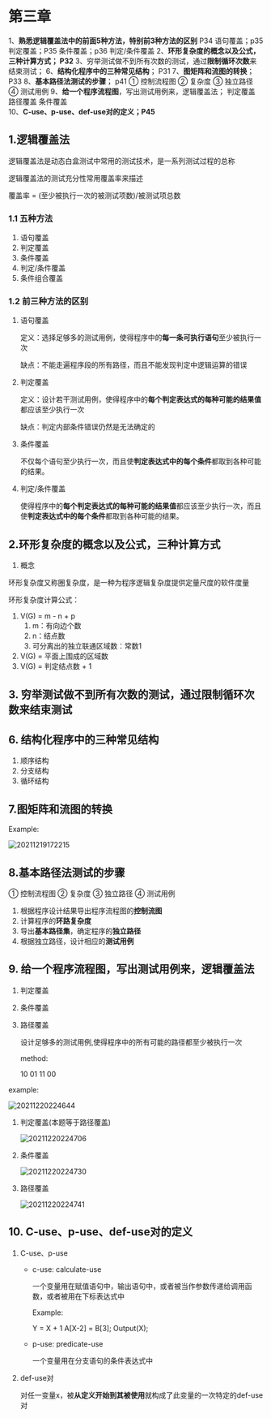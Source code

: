 # 第三章

1、**熟悉逻辑覆盖法中的前面5种方法，特别前3种方法的区别** P34 语句覆盖；p35判定覆盖；P35 条件覆盖；p36 判定/条件覆盖
2、**环形复杂度的概念以及公式，三种计算方式； P32**
3、穷举测试做不到所有次数的测试，通过**限制循环次数**来结束测试；
6、**结构化程序中的三种常见结构**； P31
7、**图矩阵和流图的转换**； P33
8、**基本路径法测试的步骤**； p41
    ① 控制流程图
    ② 复杂度
    ③ 独立路径
    ④ 测试用例
9、**给一个程序流程图**，写出测试用例来，逻辑覆盖法；
    判定覆盖
    路径覆盖
    条件覆盖  
10、**C-use、p-use、def-use对的定义；P45**

## 1.逻辑覆盖法

逻辑覆盖法是动态白盒测试中常用的测试技术，是一系列测试过程的总称

逻辑覆盖法的测试充分性常用覆盖率来描述

覆盖率 = (至少被执行一次的被测试项数)/被测试项总数

### 1.1 五种方法

1. 语句覆盖
2. 判定覆盖
3. 条件覆盖
4. 判定/条件覆盖
5. 条件组合覆盖

### 1.2 前三种方法的区别

1. 语句覆盖

    定义：选择足够多的测试用例，使得程序中的**每一条可执行语句**至少被执行一次

    缺点：不能走遍程序段的所有路径，而且不能发现判定中逻辑运算的错误

2. 判定覆盖

    定义：设计若干测试用例，使得程序中的**每个判定表达式的每种可能的结果值**都应该至少执行一次

    缺点：判定内部条件错误仍然是无法确定的

3. 条件覆盖

    不仅每个语句至少执行一次，而且使**判定表达式中的每个条件**都取到各种可能的结果。

4. 判定/条件覆盖

    使得程序中的**每个判定表达式的每种可能的结果值**都应该至少执行一次，而且使**判定表达式中的每个条件**都取到各种可能的结果。

## 2.环形复杂度的概念以及公式，三种计算方式

1. 概念

环形复杂度又称圈复杂度，是一种为程序逻辑复杂度提供定量尺度的软件度量

环形复杂度计算公式：

1. V(G) = m - n + p
   1. m：有向边个数
   2. n：结点数
   3. 可分离出的独立联通区域数：常数1
2. V(G) = 平面上围成的区域数
3. V(G) = 判定结点数 + 1

## 3. 穷举测试做不到所有次数的测试，通过限制循环次数来结束测试

## 6. 结构化程序中的三种常见结构

1. 顺序结构
2. 分支结构
3. 循环结构

## 7.图矩阵和流图的转换

Example:

![20211219172215](https://raw.githubusercontent.com/Logible/Image/main/note_image/20211219172215.png)

## 8.基本路径法测试的步骤

① 控制流程图
② 复杂度
③ 独立路径
④ 测试用例

1. 根据程序设计结果导出程序流程图的**控制流图**
2. 计算程序的**环路复杂度**
3. 导出**基本路径集**，确定程序的**独立路径**
4. 根据独立路径，设计相应的**测试用例**

## 9. 给一个程序流程图，写出测试用例来，逻辑覆盖法

1. 判定覆盖
2. 条件覆盖  
3. 路径覆盖

    设计足够多的测试用例,使得程序中的所有可能的路径都至少被执行一次

    method:

    10
    01
    11
    00

example:

![20211220224644](https://raw.githubusercontent.com/Logible/Image/main/note_image/20211220224644.png)

1. 判定覆盖(本题等于路径覆盖)

    ![20211220224706](https://raw.githubusercontent.com/Logible/Image/main/note_image/20211220224706.png)

2. 条件覆盖

    ![20211220224730](https://raw.githubusercontent.com/Logible/Image/main/note_image/20211220224730.png)

3. 路径覆盖

    ![20211220224741](https://raw.githubusercontent.com/Logible/Image/main/note_image/20211220224741.png)

## 10. C-use、p-use、def-use对的定义

1. C-use、p-use

    - c-use: calculate-use

        一个变量用在赋值语句中，输出语句中，或者被当作参数传递给调用函数，或者被用在下标表达式中

        Example:

        Y = X + 1
        A[X-2] = B[3];
        Output(X);

    - p-use: predicate-use

        一个变量用在分支语句的条件表达式中

2. def-use对

    对任一变量x，被**从定义开始到其被使用**就构成了此变量的一次特定的def-use对
